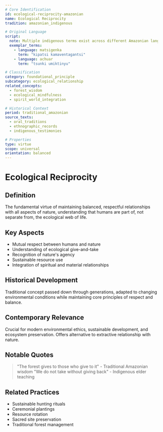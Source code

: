 ```yaml
---
# Core Identification
id: ecological-reciprocity-amazonian
name: Ecological Reciprocity
tradition: amazonian_indigenous

# Original Language
script:
  note: Multiple indigenous terms exist across different Amazonian languages
  exemplar_terms:
    - language: matsigenka
      term: "kipatsi kamaventagantsi"
    - language: achuar
      term: "tsunki umiktinyu"

# Classification
category: foundational_principle
subcategory: ecological_relationship
related_concepts:
  - forest_wisdom
  - ecological_mindfulness
  - spirit_world_integration

# Historical Context
period: traditional_amazonian
source_texts:
  - oral_traditions
  - ethnographic_records
  - indigenous_testimonies

# Properties
type: virtue
scope: universal
orientation: balanced
---
```


# Ecological Reciprocity

## Definition
The fundamental virtue of maintaining balanced, respectful relationships with all aspects of nature, understanding that humans are part of, not separate from, the ecological web of life.

## Key Aspects
- Mutual respect between humans and nature
- Understanding of ecological give-and-take
- Recognition of nature's agency
- Sustainable resource use
- Integration of spiritual and material relationships

## Historical Development
Traditional concept passed down through generations, adapted to changing environmental conditions while maintaining core principles of respect and balance.

## Contemporary Relevance
Crucial for modern environmental ethics, sustainable development, and ecosystem preservation. Offers alternative to extractive relationship with nature.

## Notable Quotes
> "The forest gives to those who give to it" - Traditional Amazonian wisdom
> "We do not take without giving back" - Indigenous elder teaching

## Related Practices
- Sustainable hunting rituals
- Ceremonial plantings
- Resource rotation
- Sacred site preservation
- Traditional forest management